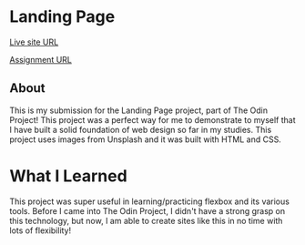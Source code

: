 # Landing Page

[Live site URL](https://rbrickmn.github.io/odin-landing-page/)

[Assignment URL](https://www.theodinproject.com/lessons/foundations-landing-page)

## About
This is my submission for the Landing Page project, part of The Odin Project! This project was a perfect way for me to demonstrate to myself that I have built a solid foundation of web design so far in my studies. This project uses images from Unsplash and it was built with HTML and CSS. 

# What I Learned
This project was super useful in learning/practicing flexbox and its various tools. Before I came into The Odin Project, I didn't have a strong grasp on this technology, but now, I am able to create sites like this in no time with lots of flexibility!